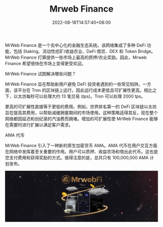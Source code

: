 ﻿---
title: "Mrweb Finance"
description: "DEFI MADE EASY FOR EVERYONE"
date: 2022-08-18T14:57:40+08:00
lastmod: 2022-08-18T14:57:40+08:00
draft: false
authors: ["Simon"]
featuredImage: "mrweb-finance.png"
tags: ["DeFi","Mrweb Finance"]
categories: ["nfts"]
nfts: ["DeFi"]
blockchain: "TRON"
website: "https://mrweb.finance/"
twitter: "https://twitter.com/MrwebFinance"
discord: ""
telegram: "https://t.me/mrwebfinance"
github: ""
youtube: "https://www.youtube.com/watch?v=ySoaNFgySkE"
twitch: ""
facebook: "https://web.facebook.com/Mrwebfinance/"
instagram: ""
reddit: "https://www.reddit.com/r/Mrweb_Finance/"
medium: "https://mrwebfi.medium.com/"
steam: ""
gitbook: ""
googleplay: ""
appstore: ""
status: "Live"
weight: 
lightgallery: true
toc: true
pinned: false
recommend: false
recommend1: false
---
MrWeb Finance 是一个去中心化的金融生态系统。该网络集成了多种 DeFi 功能，包括 Staking、流动性挖矿/收益农业、DeFi 借贷、DEX 和 Token Bridge。MrWeb Finance 打算提供一些市场上最高的质押/农业奖励。因此，Mrweb Finance 希望很快在市场上变得更受欢迎。 

MrWeb Finance 试图解决哪些问题？

MrWeb Finance 旨在帮助新用户避免 DeFi 投资者遇到的一些常见陷阱。一方面，该平台在 Tron 的区块链上运行，因此运行成本更低且可扩展性更高。相比之下，以太坊每秒可以处理大约 13 笔交易 (tps)。Tron 可以处理 2000 tps。 

更高的可扩展性直接等于更低的费用。例如，世界排名第一的 DeFi 区块链以太坊旨在提高其费用，以帮助减缓拥塞期间的市场使用。这种策略适得其反，现在整个网络都因延迟和创纪录的汽油费而拥堵。增加的可扩展性使 MrWeb Finance 能够在需要时进行扩展以满足客户需求。

AMA 代币

MrWeb Finance 引入了一种新的原生加密货币 AMA。AMA 代币在用户交互方面在网络中发挥着至关重要的作用。用户可以质押、收益农场和借出此代币。这也是您支付费用和获得奖励的方式。值得注意的是，总共只有 100,000,000 AMA 计划发布。

![配图](1080789360.jpg)